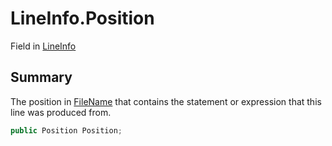 # LineInfo.Position

Field in [LineInfo](/docs/api/csharp/yarn.compiler.nodedebuginfo.lineinfo.md)

## Summary


The position in  [FileName](yarn.compiler.nodedebuginfo.lineinfo.filename.md)  that contains the
statement or expression that this line was produced from.


```csharp
public Position Position;
```

